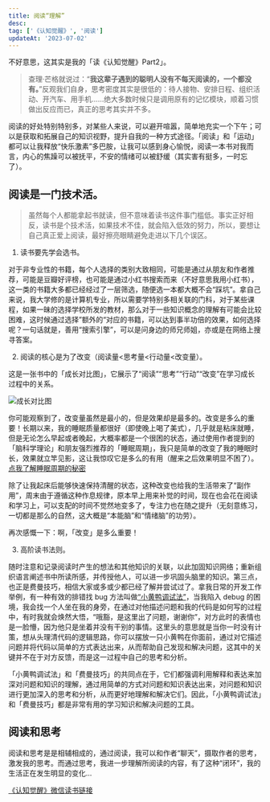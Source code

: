 ```yaml
---
title: 阅读“理解”
desc: 
tag: ['《认知觉醒》', '阅读']
updateAt: '2023-07-02'
---
```


不好意思，这其实是我的「读《认知觉醒》Part2」。

> 查理·芒格就说过：“**我这辈子遇到的聪明人没有不每天阅读的，一个都没有。**”反观我们自身，思考密度其实是很低的：待人接物、安排日程、组织活动、开汽车、用手机……绝大多数时候只是调用原有的记忆模块，顺着习惯做出反应而已，真正的思考其实并不多。

阅读的好处特别特别多，对某些人来说，可以避开喧嚣，简单地充实一个下午；可以是获取和拓展自己的知识视野，提升自我的一种方式途径。「阅读」和「运动」都可以让我释放“快乐激素”多巴胺，让我可以感到身心愉悦，阅读一本书对我而言，内心的焦躁可以被抚平，不安的情绪可以被舒缓（其实害有挺多，一时忘了）。

## 阅读是一门技术活。

> 虽然每个人都能拿起书就读，但不意味着读书这件事门槛低。事实正好相反，读书是个技术活，如果技术不佳，就会陷入低效的努力，所以，要想让自己真正爱上阅读，最好擦亮眼睛避免走进以下几个误区。

1. 读书要先学会选书。

对于非专业性的书籍，每个人选择的类别大致相同，可能是通过从朋友和作者推荐，可能是豆瓣好评榜，也可能是通过小红书搜索而来（不好意思我用小红书），这一类的书籍大多都已经经过了一层筛选，随便选一本都大概不会“踩坑”。拿自己来说，我大学修的是计算机专业，所以需要学特别多相关联的门科，对于某些课程，如果一昧的选择学校所发的教材，那么对于一些知识概念的理解有可能会比较困难，这时候通过选择”额外的“对应的书籍，可以达到事半功倍的效果，如何选择呢？一句话就是，善用“搜索引擎”，可以是问身边的师兄师姐，亦或是在网络上搜寻答案。

2. 阅读的核心是为了改变（阅读量<思考量<行动量<改变量）。

这是一张书中的「成长对比图」，它展示了“阅读”“思考”“行动”“改变”在学习成长过程中的关系。

![成长对比图](http://junxio-static.oss-cn-shenzhen.aliyuncs.com/blogs/%E6%88%90%E9%95%BF%E5%AF%B9%E6%AF%94%E5%9B%BE.png)

你可能观察到了，改变量虽然是最小的，但是效果却是最多的。改变是多么的重要！长期以来，我的睡眠质量都很好（即使晚上喝了美式），几乎就是粘床就睡，但是无论怎么早起或者晚起，大概率都是一个很困的状态，通过使用作者提到的「脑科学理论」和朋友强烈推荐的「睡眠周期」，我只是简单的改变了我的睡眠时长，效果就立竿见影，这让我惊叹它是多么的有用（醒来之后效果明显不困了）。[点我了解睡眠周期的秘密](https://www.philips.com.cn/c-w/apps/kol-index/kol-article-18.html)

除了让我起床后能够快速保持清醒的状态，这种改变也给我的生活带来了“副作用”，周末由于遵循这种作息规律，原本早上用来补觉的时间，现在也会花在阅读和学习上，可以支配的时间不觉然地变多了，专注力也在随之提升（无刻意练习，一切都是那么的自然，这大概是“本能脑”和“情绪脑”的功劳）。

再次感慨一下：啊，「改变」是多么重要！

3. 高阶读书法则。

随时注意和记录阅读时产生的想法和其他知识的关联，以此加固知识网络；重新组织语言阐述书中所读所感，并传授他人，可以进一步巩固头脑里的知识。第三点，也正是费曼技巧，相信大家或多或少都已经了解并尝试过了。拿我日常的开发工作举例，有一种有效的排错找 bug 方法叫做[“小黄鸭调试法”](https://zh.wikipedia.org/wiki/%E5%B0%8F%E9%BB%84%E9%B8%AD%E8%B0%83%E8%AF%95%E6%B3%95)，当我陷入 debug 的困境，我会找一个人坐在我的身旁，在通过对他描述问题和我的代码是如何写的过程中，有时我就会焕然大悟，“哦豁，是这里出了问题，谢谢你”，对方此时的表情也是一脸懵，因为他只是坐着并没有干别的事情。这里头的意思就是当你一时没有计策，想从头理清代码的逻辑思路，你可以摆放一只小黄鸭在你面前，通过对它描述问题并将代码以简单的方式表达出来，从而帮助自己发现和解决问题，这其中的关键并不在于对方反馈，而是这一过程中自己的思考和分析。

「小黄鸭调试法」和「费曼技巧」的共同点在于，它们都强调利用解释和表达来加深对问题和知识的理解，通过用简单的方式对问题和知识表达出来，对问题和知识进行更加深入的思考和分析，从而更好地理解和解决它们。因此，「小黄鸭调试法」和「费曼技巧」都是非常有用的学习知识和解决问题的工具。

## 阅读和思考

阅读和思考是是相辅相成的，通过阅读，我可以和作者“聊天”，摄取作者的思考，激发我的思考。而通过思考，我进一步理解所阅读的内容，有了这种“闭环”，我的生活正在发生明显的变化...

[《认知觉醒》微信读书链接](https://weread.qq.com/web/reader/6a732ce07201202c6a7b30a?)
